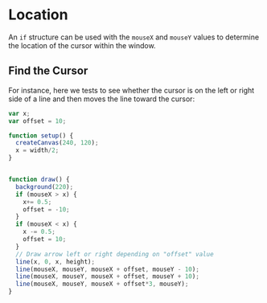 # Location

An `if` structure can be used with the `mouseX` and `mouseY` values to determine the location of the cursor within the window.

## Find the Cursor

For instance, here we tests to see whether the cursor is on the left or right side of a line and then moves the line toward the cursor:

```javascript
var x;
var offset = 10;

function setup() {
  createCanvas(240, 120);
  x = width/2;
}


function draw() {
  background(220);
  if (mouseX > x) {
    x+= 0.5;
    offset = -10;
  }
  if (mouseX < x) {
    x -= 0.5;
    offset = 10;
  }
  // Draw arrow left or right depending on "offset" value
  line(x, 0, x, height);
  line(mouseX, mouseY, mouseX + offset, mouseY - 10);
  line(mouseX, mouseY, mouseX + offset, mouseY + 10);
  line(mouseX, mouseY, mouseX + offset*3, mouseY);
}
```

